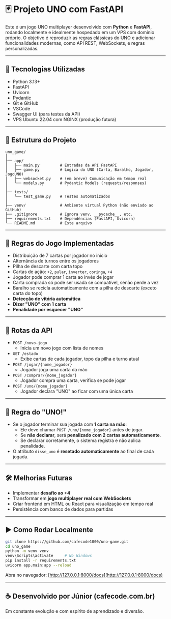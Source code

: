 # 🃏 Projeto UNO com FastAPI

Este é um jogo UNO multiplayer desenvolvido com **Python** e **FastAPI**, rodando localmente e idealmente hospedado em um VPS com domínio próprio. O objetivo é reproduzir as regras clássicas do UNO e adicionar funcionalidades modernas, como API REST, WebSockets, e regras personalizadas.

---

## 🚀 Tecnologias Utilizadas

- Python 3.13+
- FastAPI
- Uvicorn
- Pydantic
- Git e GitHub
- VSCode
- Swagger UI (para testes da API)
- VPS Ubuntu 22.04 com NGINX (produção futura)

---

## 📁 Estrutura do Projeto

```
uno_game/
│
├── app/
│   ├── main.py         # Entradas da API FastAPI
│   ├── game.py         # Lógica do UNO (Carta, Baralho, Jogador, JogoUNO)
│   ├── websocket.py    # (em breve) Comunicação em tempo real
│   └── models.py       # Pydantic Models (requests/responses)
│
├── tests/
│   └── test_game.py    # Testes automatizados
│
├── venv/               # Ambiente virtual Python (não enviado ao GitHub)
├── .gitignore          # Ignora venv, __pycache__, etc.
├── requirements.txt    # Dependências (FastAPI, Uvicorn)
└── README.md           # Este arquivo
```

---

## 🧠 Regras do Jogo Implementadas

- Distribuição de 7 cartas por jogador no início
- Alternância de turnos entre os jogadores
- Pilha de descarte com carta topo
- Cartas de ação: `+2`, `pular`, `inverter`, `coringa`, `+4`
- Jogador pode comprar 1 carta ao invés de jogar
- Carta comprada só pode ser usada se compatível, senão perde a vez
- Baralho se recicla automaticamente com a pilha de descarte (exceto carta do topo)
- **Detecção de vitória automática**
- **Dizer "UNO" com 1 carta**
- **Penalidade por esquecer "UNO"**

---

## 📡 Rotas da API

- `POST /novo-jogo`
  - Inicia um novo jogo com lista de nomes
- `GET /estado`
  - Exibe cartas de cada jogador, topo da pilha e turno atual
- `POST /jogar/{nome_jogador}`
  - Jogador joga uma carta da mão
- `POST /comprar/{nome_jogador}`
  - Jogador compra uma carta, verifica se pode jogar
- `POST /uno/{nome_jogador}`
  - Jogador declara "UNO" ao ficar com uma única carta

---

## 🎯 Regra do "UNO!"

- Se o jogador terminar sua jogada com **1 carta na mão**:
  - Ele deve chamar `POST /uno/{nome_jogador}` antes de jogar.
  - Se **não declarar**, será **penalizado com 2 cartas automaticamente**.
  - Se declarar corretamente, o sistema registra e não aplica penalidade.
- O atributo `disse_uno` é **resetado automaticamente** ao final de cada jogada.

---

## 🛠️ Melhorias Futuras

- Implementar **desafio ao +4**
- Transformar em **jogo multiplayer real com WebSockets**
- Criar frontend em HTML ou React para visualização em tempo real
- Persistência com banco de dados para partidas

---

## ▶️ Como Rodar Localmente

```bash
git clone https://github.com/cafecode1000/uno-game.git
cd uno_game
python -m venv venv
venv\Scripts\activate     # No Windows
pip install -r requirements.txt
uvicorn app.main:app --reload
```

Abra no navegador: [http://127.0.0.1:8000/docs](http://127.0.0.1:8000/docs)

---

## ☕ Desenvolvido por Júnior (cafecode.com.br)

Em constante evolução e com espírito de aprendizado e diversão.